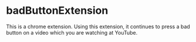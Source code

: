 # badButtonExtension
This is a chrome extension. Using this extension, it continues to press a bad button on a video which you are watching at YouTube.
